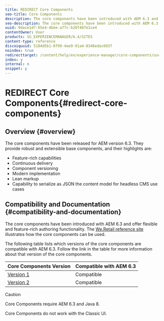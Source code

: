 ```yaml
---
title: REDIRECT Core Components
seo-title: Core Components
description: The core components have been introduced with AEM 6.3 and offer flexible and feature-rich authoring functionality. 
seo-description: The core components have been introduced with AEM 6.3 and offer flexible and feature-rich authoring functionality. 
uuid: 9dace1d7-65e4-4bee-a77c-b20f407e1ce4
contentOwner: User
products: SG_EXPERIENCEMANAGER/6.4/SITES
content-type: reference
discoiquuid: 5184d5b1-0f99-4ee9-91a4-8348edac693f
noindex: true
redirecttarget: /content/help/en/experience-manager/core-components/user-guide
index: y
internal: n
snippet: y
---
```


# REDIRECT Core Components{#redirect-core-components}

## Overview {#overview}

The core components have been released for AEM version 6.3. They provide robust and extensible base components, and their highlights are:

* Feature-rich capabilities
* Continuous delivery
* Component versioning
* Modern implementation
* Lean markup
* Capability to serialize as JSON the content model for headless CMS use cases

## Compatibility and Documentation {#compatibility-and-documentation}

The core components have been introduced with AEM 6.3 and offer flexible and feature-rich authoring functionality. The [We.Retail reference site](../../../sites/developing/using/we-retail.md) illustrates how the core components can be used.

The following table lists which versions of the core components are compatible with AEM 6.3. Follow the link in the table for more information about that version of the core components.

| **Core Components Version** |**Compatible with AEM 6.3** |
|---|---|
| [Version 1](/content/help/en/experience-manager/core-components/using/versions) |Compatible |
| [Version 2](/content/help/en/experience-manager/core-components/using/versions) |Compatible |

>[!CAUTION]
>
>Core Components require AEM 6.3 and Java 8.
>
>Core Components do not work with the Classic UI.

